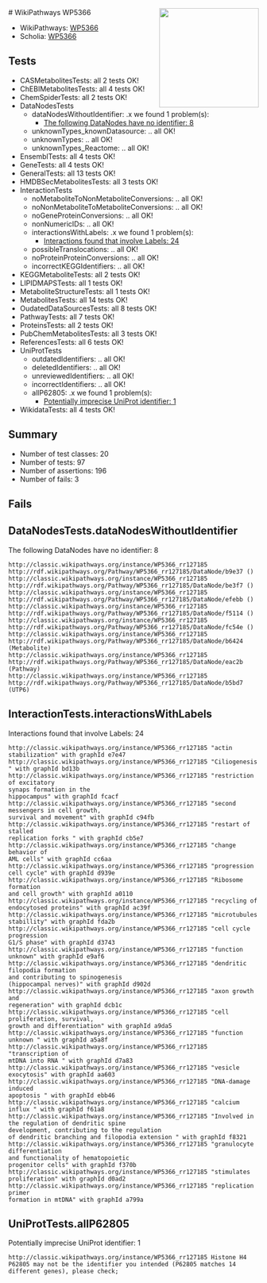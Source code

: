 <img style="float: right; width: 200px" src="https://upload.wikimedia.org/wikipedia/commons/thumb/8/83/Wplogo_with_text_500.png/640px-Wplogo_with_text_500.png" />
# WikiPathways WP5366

* WikiPathways: [WP5366](https://wikipathways.org/pathways/WP5366)
* Scholia: [WP5366](https://scholia.toolforge.org/wikipathways/WP5366)
## Tests
* CASMetabolitesTests: all 2 tests OK!
* ChEBIMetabolitesTests: all 4 tests OK!
* ChemSpiderTests: all 2 tests OK!
* DataNodesTests
    * dataNodesWithoutIdentifier: .x we found 1 problem(s):
        * [The following DataNodes have no identifier: 8](#d2d32fa7)
    * unknownTypes_knownDatasource: .. all OK!
    * unknownTypes: .. all OK!
    * unknownTypes_Reactome: .. all OK!
* EnsemblTests: all 4 tests OK!
* GeneTests: all 4 tests OK!
* GeneralTests: all 13 tests OK!
* HMDBSecMetabolitesTests: all 3 tests OK!
* InteractionTests
    * noMetaboliteToNonMetaboliteConversions: .. all OK!
    * noNonMetaboliteToMetaboliteConversions: .. all OK!
    * noGeneProteinConversions: .. all OK!
    * nonNumericIDs: .. all OK!
    * interactionsWithLabels: .x we found 1 problem(s):
        * [Interactions found that involve Labels: 24](#fe97a8db)
    * possibleTranslocations: .. all OK!
    * noProteinProteinConversions: .. all OK!
    * incorrectKEGGIdentifiers: .. all OK!
* KEGGMetaboliteTests: all 2 tests OK!
* LIPIDMAPSTests: all 1 tests OK!
* MetaboliteStructureTests: all 1 tests OK!
* MetabolitesTests: all 14 tests OK!
* OudatedDataSourcesTests: all 8 tests OK!
* PathwayTests: all 7 tests OK!
* ProteinsTests: all 2 tests OK!
* PubChemMetabolitesTests: all 3 tests OK!
* ReferencesTests: all 6 tests OK!
* UniProtTests
    * outdatedIdentifiers: .. all OK!
    * deletedIdentifiers: .. all OK!
    * unreviewedIdentifiers: .. all OK!
    * incorrectIdentifiers: .. all OK!
    * allP62805: .x we found 1 problem(s):
        * [Potentially imprecise UniProt identifier: 1](#5bee1cf3)
* WikidataTests: all 4 tests OK!


## Summary

* Number of test classes: 20
* Number of tests: 97
* Number of assertions: 196
* Number of fails: 3

## Fails

<a name="d2d32fa7" />

## DataNodesTests.dataNodesWithoutIdentifier

The following DataNodes have no identifier: 8
```
http://classic.wikipathways.org/instance/WP5366_rr127185 http://rdf.wikipathways.org/Pathway/WP5366_rr127185/DataNode/b9e37 ()
http://classic.wikipathways.org/instance/WP5366_rr127185 http://rdf.wikipathways.org/Pathway/WP5366_rr127185/DataNode/be3f7 ()
http://classic.wikipathways.org/instance/WP5366_rr127185 http://rdf.wikipathways.org/Pathway/WP5366_rr127185/DataNode/efebb ()
http://classic.wikipathways.org/instance/WP5366_rr127185 http://rdf.wikipathways.org/Pathway/WP5366_rr127185/DataNode/f5114 ()
http://classic.wikipathways.org/instance/WP5366_rr127185 http://rdf.wikipathways.org/Pathway/WP5366_rr127185/DataNode/fc54e ()
http://classic.wikipathways.org/instance/WP5366_rr127185 http://rdf.wikipathways.org/Pathway/WP5366_rr127185/DataNode/b6424 (Metabolite)
http://classic.wikipathways.org/instance/WP5366_rr127185 http://rdf.wikipathways.org/Pathway/WP5366_rr127185/DataNode/eac2b (Pathway)
http://classic.wikipathways.org/instance/WP5366_rr127185 http://rdf.wikipathways.org/Pathway/WP5366_rr127185/DataNode/b5bd7 (UTP6)
```

<a name="fe97a8db" />

## InteractionTests.interactionsWithLabels

Interactions found that involve Labels: 24
```
http://classic.wikipathways.org/instance/WP5366_rr127185 "actin stabilization" with graphId e7e47
http://classic.wikipathways.org/instance/WP5366_rr127185 "Ciliogenesis " with graphId bd13b
http://classic.wikipathways.org/instance/WP5366_rr127185 "restriction of excitatory 
synaps formation in the 
hippocampus" with graphId fcacf
http://classic.wikipathways.org/instance/WP5366_rr127185 "second messengers in cell growth, 
survival and movement" with graphId c94fb
http://classic.wikipathways.org/instance/WP5366_rr127185 "restart of stalled 
replication forks " with graphId cb5e7
http://classic.wikipathways.org/instance/WP5366_rr127185 "change behavior of
AML cells" with graphId cc6aa
http://classic.wikipathways.org/instance/WP5366_rr127185 "progression
cell cycle" with graphId d939e
http://classic.wikipathways.org/instance/WP5366_rr127185 "Ribosome formation
and cell growth" with graphId a0110
http://classic.wikipathways.org/instance/WP5366_rr127185 "recycling of 
endocytosed proteins" with graphId ac39f
http://classic.wikipathways.org/instance/WP5366_rr127185 "microtubules stabillity" with graphId fda2b
http://classic.wikipathways.org/instance/WP5366_rr127185 "cell cycle progression
G1/S phase" with graphId d3743
http://classic.wikipathways.org/instance/WP5366_rr127185 "function unknown" with graphId e9af6
http://classic.wikipathways.org/instance/WP5366_rr127185 "dendritic filopodia formation 
and contributing to spinogenesis
(hippocampal nerves)" with graphId d902d
http://classic.wikipathways.org/instance/WP5366_rr127185 "axon growth and
regeneration" with graphId dcb1c
http://classic.wikipathways.org/instance/WP5366_rr127185 "cell proliferation, survival, 
growth and differentiation" with graphId a9da5
http://classic.wikipathways.org/instance/WP5366_rr127185 "function 
unknown " with graphId a5a8f
http://classic.wikipathways.org/instance/WP5366_rr127185 "transcription of 
mtDNA into RNA " with graphId d7a83
http://classic.wikipathways.org/instance/WP5366_rr127185 "vesicle exocytosis" with graphId aa603
http://classic.wikipathways.org/instance/WP5366_rr127185 "DNA-damage induced
apoptosis " with graphId ebb46
http://classic.wikipathways.org/instance/WP5366_rr127185 "calcium influx " with graphId f61a8
http://classic.wikipathways.org/instance/WP5366_rr127185 "Involved in the regulation of dendritic spine 
development, contributing to the regulation 
of dendritic branching and filopodia extension " with graphId f8321
http://classic.wikipathways.org/instance/WP5366_rr127185 "granulocyte differentiation 
and functionality of hematopoietic 
progenitor cells" with graphId f370b
http://classic.wikipathways.org/instance/WP5366_rr127185 "stimulates proliferation" with graphId d0ad2
http://classic.wikipathways.org/instance/WP5366_rr127185 "replication primer 
formation in mtDNA" with graphId a799a
```

<a name="5bee1cf3" />

## UniProtTests.allP62805

Potentially imprecise UniProt identifier: 1
```
http://classic.wikipathways.org/instance/WP5366_rr127185 Histone H4 P62805 may not be the identifier you intended (P62805 matches 14 different genes), please check; 
```

